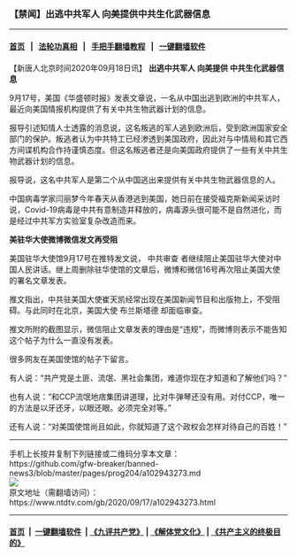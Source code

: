 ### 【禁闻】出逃中共军人 向美提供中共生化武器信息
------------------------

#### [首页](https://github.com/gfw-breaker/banned-news3/blob/master/README.md) &nbsp;&nbsp;|&nbsp;&nbsp; [法轮功真相](https://github.com/begood0513/basic/blob/master/README.md)  &nbsp;&nbsp;|&nbsp;&nbsp; [手把手翻墙教程](https://github.com/gfw-breaker/guides/wiki)  &nbsp;&nbsp;|&nbsp;&nbsp; [一键翻墙软件](https://github.com/gfw-breaker/nogfw/blob/master/README.md)  



<div><div class="post_content" itemprop="articleBody">
 <p>
  【新唐人北京时间2020年09月18日讯】
  <strong>
   <ok href="https://www.ntdtv.com/gb/出逃中共军人.htm">
    出逃中共军人
   </ok>
   向美提供
   <ok href="https://www.ntdtv.com/gb/中共生化武器信息.htm">
    中共生化武器信息
   </ok>
  </strong>
 </p>
 <p>
  9月17号，美国《华盛顿时报》发表文章说，一名从中国出逃到欧洲的中共军人，最近向美国情报机构提供了有关中共生物武器计划的信息。
 </p>
 <p>
  报导引述知情人士透露的消息说，这名叛逃的军人逃到欧洲后，受到欧洲国家安全部门的保护。叛逃者认为中共特工已经渗透到美国政府，因此对与中情局和其它西方间谍机构合作持谨慎态度。但这名叛逃者还是向美国政府提供了一些有关中共生物武器计划的信息。
 </p>
 <p>
  报导说，这名中共军人是第二个从中国逃出来提供有关中共生物武器信息的人。
 </p>
 <p>
  中国病毒学家闫丽梦今年春天从香港逃到美国，她日前在接受福克斯新闻采访时说，Covid-19病毒是中共有意制造并释放的，病毒源头很可能不是自然进化，而是经过中共军方实验室复杂改造而来。
 </p>
 <p>
  <strong>
   美驻华大使微博微信发文再受阻
  </strong>
 </p>
 <p>
  美国驻华大使馆9月17号在推特发文说，
  <ok href="https://www.ntdtv.com/gb/中共审查.htm">
   中共审查
  </ok>
  者继续阻止美国驻华大使对中国人民讲话。继上周删除驻华使馆的文章后，微博和微信16号再次阻止美国大使的署名文章发表。
 </p>
 <p>
  推文指出，中共驻美国大使崔天凯经常出现在美国新闻节目和出版物上，不受阻碍。与此同时在北京，美国大使
  <ok href="https://www.ntdtv.com/gb/布兰斯塔德.htm">
   布兰斯塔德
  </ok>
  却面临审查。
 </p>
 <p>
  推文所附的截图显示，微信阻止文章发表的理由是“违规”，而微博则表示不能告知这个帖子为什么一直没有发表。
 </p>
 <p>
  很多网友在美国使馆的帖子下留言。
 </p>
 <p>
  有人说：“共产党是土匪、流氓、黑社会集团，难道你现在才知道和了解他们吗？”
 </p>
 <p>
  也有人说：“和CCP流氓地痞集团讲道理，比对牛弹琴还没有用。对付CCP，唯一的方法是以牙还牙，以眼还眼。必须完全对等。”
 </p>
 <p>
  还有人说：“对美国使馆尚且如此，你就知道了这个政权会怎样对待自己的百姓！”
 </p>
 <div class="single_ad">
 </div>
</div>
</div>
<hr/>
手机上长按并复制下列链接或二维码分享本文章：<br/>
https://github.com/gfw-breaker/banned-news3/blob/master/pages/prog204/a102943273.md <br/>
<a href='https://github.com/gfw-breaker/banned-news3/blob/master/pages/prog204/a102943273.md'><img src='https://github.com/gfw-breaker/banned-news3/blob/master/pages/prog204/a102943273.md.png'/></a> <br/>
原文地址（需翻墙访问）：https://www.ntdtv.com/gb/2020/09/17/a102943273.html


------------------------
#### [首页](https://github.com/gfw-breaker/banned-news3/blob/master/README.md) &nbsp;|&nbsp; [一键翻墙软件](https://github.com/gfw-breaker/nogfw/blob/master/README.md) &nbsp;| [《九评共产党》](https://github.com/gfw-breaker/9ping.md/blob/master/README.md#九评之一评共产党是什么) | [《解体党文化》](https://github.com/gfw-breaker/jtdwh.md/blob/master/README.md) | [《共产主义的终极目的》](https://github.com/gfw-breaker/gczydzjmd.md/blob/master/README.md)


<img src='http://gfw-breaker.win/banned-news3/pages/prog204/a102943273.md' width='0px' height='0px'/>